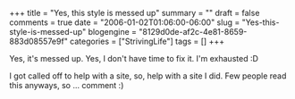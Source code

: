 +++
title = "Yes, this style is messed up"
summary = ""
draft = false
comments = true
date = "2006-01-02T01:06:00-06:00"
slug = "Yes-this-style-is-messed-up"
blogengine = "8129d0de-af2c-4e81-8659-883d08557e9f"
categories = ["StrivingLife"]
tags = []
+++

<p>
Yes, it&#39;s messed up.  Yes, I don&#39;t have time to fix it. I&#39;m exhausted :D<!--more--><!--adsense-->
</p>
<p>
I got called off to help with a site, so, help with a site I did. Few people read this anyways, so ... comment :)
</p>

